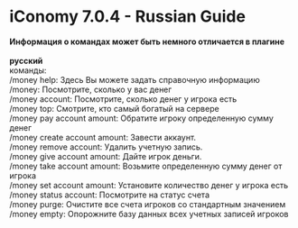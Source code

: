 # iConomy 7.0.4 - Russian Guide
**Информация о командах может быть немного отличается в плагине**<br><br>
**русский**<br>
команды:<br>
/money help: Здесь Вы можете задать справочную информацию<br>
/money: Посмотрите, сколько у вас денег<br>
/money account: Посмотрите, сколько денег у игрока есть<br>
/money top: Смотрите, кто самый богатый на сервере<br>
/money pay account amount: Обратите игроку определенную сумму денег<br>
/money create account amount: Завести аккаунт.<br>
/money remove account: Удалить учетную запись.<br>
/money give account amount: Дайте игрок деньги.<br>
/money take account amount: Возьмите определенную сумму денег от игрока<br>
/money set account amount: Установите количество денег у игрока есть<br>
/money status account: Посмотрите на статус счета<br>
/money purge: Очистите все счета игроков со стандартным значением<br>
/money empty: Опорожните базу данных всех учетных записей игроков
